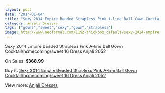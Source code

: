 ```yaml
---
layout: post
date: '2017-01-04'
title: "Sexy 2014 Empire Beaded Strapless Pink A-line Ball Gown Cocktail/homecoming/sweet 16 Dress Anjali 2052"
category: Anjali Dresses
tags: ["gowns","sweet","sexy","gown","strapless"]
image: http://www.neoformal.com/1192-thickbox_default/sexy-2014-empire-beaded-strapless-pink-a-line-ball-gown-cocktail-homecoming-sweet-16-dress-anjali-2052.jpg
---
```

Sexy 2014 Empire Beaded Strapless Pink A-line Ball Gown Cocktail/homecoming/sweet 16 Dress Anjali 2052

On Sales: **$368.99**
<a href="https://www.neoformal.com/en/anjali-dresses/433-sexy-2014-empire-beaded-strapless-pink-a-line-ball-gown-cocktail-homecoming-sweet-16-dress-anjali-2052.html"><amp-img layout="responsive" width="600" height="600" src="//www.neoformal.com/1192-thickbox_default/sexy-2014-empire-beaded-strapless-pink-a-line-ball-gown-cocktail-homecoming-sweet-16-dress-anjali-2052.jpg" alt="Sexy 2014 Empire Beaded Strapless Pink A-line Ball Gown Cocktail/homecoming/sweet 16 Dress Anjali 2052 0" /></a>
<a href="https://www.neoformal.com/en/anjali-dresses/433-sexy-2014-empire-beaded-strapless-pink-a-line-ball-gown-cocktail-homecoming-sweet-16-dress-anjali-2052.html"><amp-img layout="responsive" width="600" height="600" src="//www.neoformal.com/1193-thickbox_default/sexy-2014-empire-beaded-strapless-pink-a-line-ball-gown-cocktail-homecoming-sweet-16-dress-anjali-2052.jpg" alt="Sexy 2014 Empire Beaded Strapless Pink A-line Ball Gown Cocktail/homecoming/sweet 16 Dress Anjali 2052 1" /></a>

Buy it: [Sexy 2014 Empire Beaded Strapless Pink A-line Ball Gown Cocktail/homecoming/sweet 16 Dress Anjali 2052](https://www.neoformal.com/en/anjali-dresses/433-sexy-2014-empire-beaded-strapless-pink-a-line-ball-gown-cocktail-homecoming-sweet-16-dress-anjali-2052.html "Sexy 2014 Empire Beaded Strapless Pink A-line Ball Gown Cocktail/homecoming/sweet 16 Dress Anjali 2052")

View more: [Anjali Dresses](https://www.neoformal.com/en/4-anjali-dresses "Anjali Dresses")